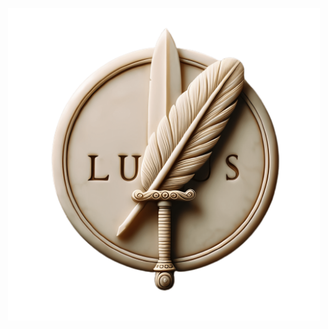 <p float="left" align="center">
  <img src="ludus-ui/static/ludus.png" width="500" alt="Ludus logo"/>
</p>